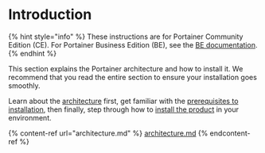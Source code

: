 # Introduction

{% hint style="info" %}
These instructions are for Portainer Community Edition (CE). For Portainer Business Edition (BE), see the [BE documentation](https://docs.portainer.io/v/be-2.7/start/intro).
{% endhint %}

This section explains the Portainer architecture and how to install it. We recommend that you read the entire section to ensure your installation goes smoothly.

Learn about the [architecture](architecture.md) first, get familiar with the [prerequisites to installation](requirements-and-prerequisites.md), then finally, step through how to [install the product](install/) in your environment.

{% content-ref url="architecture.md" %}
[architecture.md](architecture.md)
{% endcontent-ref %}



